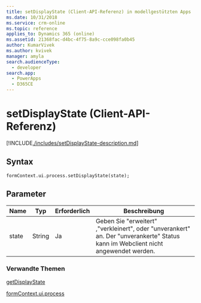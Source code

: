 ```yaml
---
title: setDisplayState (Client-API-Referenz) in modellgestützten Apps | MicrosoftDocs
ms.date: 10/31/2018
ms.service: crm-online
ms.topic: reference
applies_to: Dynamics 365 (online)
ms.assetid: 21368fac-d4bc-4f75-8a9c-cce098fa0b45
author: KumarVivek
ms.author: kvivek
manager: amyla
search.audienceType:
  - developer
search.app:
  - PowerApps
  - D365CE
---
```

# <a name="setdisplaystate-client-api-reference"></a>setDisplayState (Client-API-Referenz)



[!INCLUDE[./includes/setDisplayState-description.md](./includes/setDisplayState-description.md)]

## <a name="syntax"></a>Syntax

`formContext.ui.process.setDisplayState(state);`

## <a name="parameter"></a>Parameter

|Name|Typ|Erforderlich|Beschreibung|
|--|--|--|--|
|state|String|Ja|Geben Sie "erweitert" ,"verkleinert", oder "unverankert" an. Der "unverankerte" Status kann im Webclient nicht angewendet werden.|

### <a name="related-topics"></a>Verwandte Themen

[getDisplayState](getDisplayState.md)

[formContext.ui.process](../formContext-ui-process.md)



